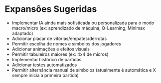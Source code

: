 # Expansões Sugeridas

- Implementar IA ainda mais sofisticada ou personalizada para o modo macro/micro (ex: aprendizado de máquina, Q-Learning, Minimax adaptado)
- Adicionar placar de vitórias/empates/derrotas
- Permitir escolha de nomes e símbolos dos jogadores
- Adicionar animações e efeitos visuais
- Permitir tabuleiros maiores (ex: 4x4 de micros)
- Implementar histórico de partidas
- Adicionar testes automatizados
- Permitir alternância manual de símbolos (atualmente é automática e X sempre inicia a primeira partida)
